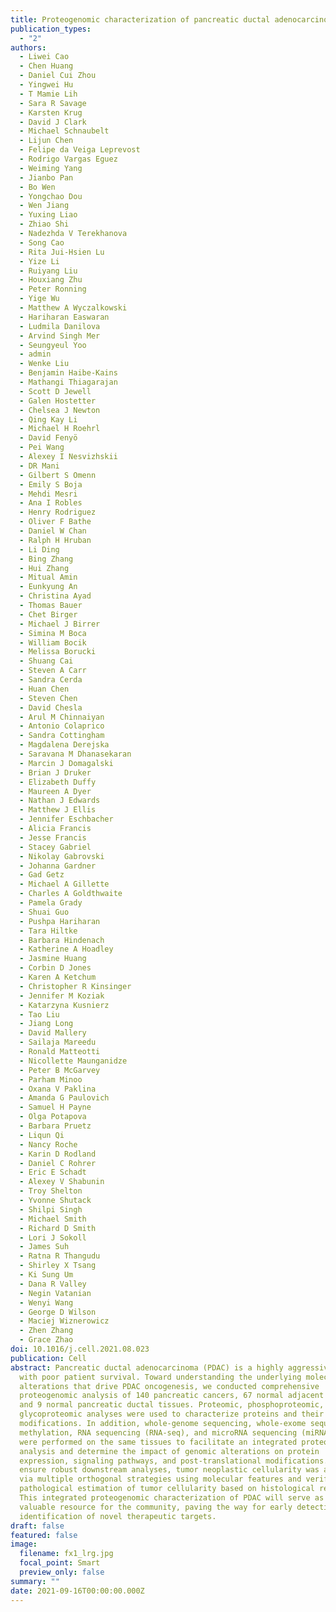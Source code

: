 ```yaml
---
title: Proteogenomic characterization of pancreatic ductal adenocarcinoma
publication_types:
  - "2"
authors:
  - Liwei Cao
  - Chen Huang
  - Daniel Cui Zhou
  - Yingwei Hu
  - T Mamie Lih
  - Sara R Savage
  - Karsten Krug
  - David J Clark
  - Michael Schnaubelt
  - Lijun Chen
  - Felipe da Veiga Leprevost
  - Rodrigo Vargas Eguez
  - Weiming Yang
  - Jianbo Pan
  - Bo Wen
  - Yongchao Dou
  - Wen Jiang
  - Yuxing Liao
  - Zhiao Shi
  - Nadezhda V Terekhanova
  - Song Cao
  - Rita Jui-Hsien Lu
  - Yize Li
  - Ruiyang Liu
  - Houxiang Zhu
  - Peter Ronning
  - Yige Wu
  - Matthew A Wyczalkowski
  - Hariharan Easwaran
  - Ludmila Danilova
  - Arvind Singh Mer
  - Seungyeul Yoo
  - admin
  - Wenke Liu
  - Benjamin Haibe-Kains
  - Mathangi Thiagarajan
  - Scott D Jewell
  - Galen Hostetter
  - Chelsea J Newton
  - Qing Kay Li
  - Michael H Roehrl
  - David Fenyö
  - Pei Wang
  - Alexey I Nesvizhskii
  - DR Mani
  - Gilbert S Omenn
  - Emily S Boja
  - Mehdi Mesri
  - Ana I Robles
  - Henry Rodriguez
  - Oliver F Bathe
  - Daniel W Chan
  - Ralph H Hruban
  - Li Ding
  - Bing Zhang
  - Hui Zhang
  - Mitual Amin
  - Eunkyung An
  - Christina Ayad
  - Thomas Bauer
  - Chet Birger
  - Michael J Birrer
  - Simina M Boca
  - William Bocik
  - Melissa Borucki
  - Shuang Cai
  - Steven A Carr
  - Sandra Cerda
  - Huan Chen
  - Steven Chen
  - David Chesla
  - Arul M Chinnaiyan
  - Antonio Colaprico
  - Sandra Cottingham
  - Magdalena Derejska
  - Saravana M Dhanasekaran
  - Marcin J Domagalski
  - Brian J Druker
  - Elizabeth Duffy
  - Maureen A Dyer
  - Nathan J Edwards
  - Matthew J Ellis
  - Jennifer Eschbacher
  - Alicia Francis
  - Jesse Francis
  - Stacey Gabriel
  - Nikolay Gabrovski
  - Johanna Gardner
  - Gad Getz
  - Michael A Gillette
  - Charles A Goldthwaite
  - Pamela Grady
  - Shuai Guo
  - Pushpa Hariharan
  - Tara Hiltke
  - Barbara Hindenach
  - Katherine A Hoadley
  - Jasmine Huang
  - Corbin D Jones
  - Karen A Ketchum
  - Christopher R Kinsinger
  - Jennifer M Koziak
  - Katarzyna Kusnierz
  - Tao Liu
  - Jiang Long
  - David Mallery
  - Sailaja Mareedu
  - Ronald Matteotti
  - Nicollette Maunganidze
  - Peter B McGarvey
  - Parham Minoo
  - Oxana V Paklina
  - Amanda G Paulovich
  - Samuel H Payne
  - Olga Potapova
  - Barbara Pruetz
  - Liqun Qi
  - Nancy Roche
  - Karin D Rodland
  - Daniel C Rohrer
  - Eric E Schadt
  - Alexey V Shabunin
  - Troy Shelton
  - Yvonne Shutack
  - Shilpi Singh
  - Michael Smith
  - Richard D Smith
  - Lori J Sokoll
  - James Suh
  - Ratna R Thangudu
  - Shirley X Tsang
  - Ki Sung Um
  - Dana R Valley
  - Negin Vatanian
  - Wenyi Wang
  - George D Wilson
  - Maciej Wiznerowicz
  - Zhen Zhang
  - Grace Zhao
doi: 10.1016/j.cell.2021.08.023
publication: Cell
abstract: Pancreatic ductal adenocarcinoma (PDAC) is a highly aggressive cancer
  with poor patient survival. Toward understanding the underlying molecular
  alterations that drive PDAC oncogenesis, we conducted comprehensive
  proteogenomic analysis of 140 pancreatic cancers, 67 normal adjacent tissues,
  and 9 normal pancreatic ductal tissues. Proteomic, phosphoproteomic, and
  glycoproteomic analyses were used to characterize proteins and their
  modifications. In addition, whole-genome sequencing, whole-exome sequencing,
  methylation, RNA sequencing (RNA-seq), and microRNA sequencing (miRNA-seq)
  were performed on the same tissues to facilitate an integrated proteogenomic
  analysis and determine the impact of genomic alterations on protein
  expression, signaling pathways, and post-translational modifications. To
  ensure robust downstream analyses, tumor neoplastic cellularity was assessed
  via multiple orthogonal strategies using molecular features and verified via
  pathological estimation of tumor cellularity based on histological review.
  This integrated proteogenomic characterization of PDAC will serve as a
  valuable resource for the community, paving the way for early detection and
  identification of novel therapeutic targets.
draft: false
featured: false
image:
  filename: fx1_lrg.jpg
  focal_point: Smart
  preview_only: false
summary: ""
date: 2021-09-16T00:00:00.000Z
---
```

